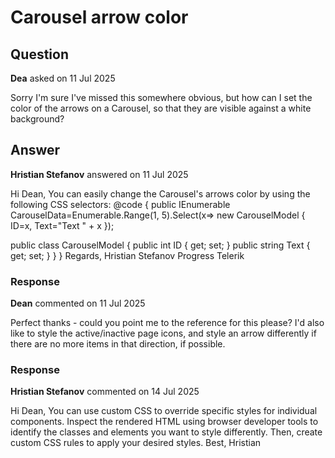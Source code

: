 # Carousel arrow color

## Question

**Dea** asked on 11 Jul 2025

Sorry I'm sure I've missed this somewhere obvious, but how can I set the color of the arrows on a Carousel, so that they are visible against a white background?

## Answer

**Hristian Stefanov** answered on 11 Jul 2025

Hi Dean, You can easily change the Carousel's arrows color by using the following CSS selectors: <TelerikCarousel Data="@CarouselData" Width="400px" Height="200px"> <Template> <div class="item"> ID @(context.ID) : @(context.Text) </div> </Template> </TelerikCarousel> <style>.k-scrollview-next.k-svg-i-chevron-right,.k-scrollview-prev.k-svg-i-chevron-left { color: red;
} </style> <style>.item { background: #3d57d8; color: #fff; font: 36px / 200px sans-serif; text-align: center;
} </style> @code {
public IEnumerable <CarouselModel> CarouselData=Enumerable.Range(1, 5).Select(x=> new CarouselModel
{
ID=x,
Text="Text " + x
});

public class CarouselModel
{
public int ID { get; set; }
public string Text { get; set; }
}
} Regards, Hristian Stefanov Progress Telerik

### Response

**Dean** commented on 11 Jul 2025

Perfect thanks - could you point me to the reference for this please? I'd also like to style the active/inactive page icons, and style an arrow differently if there are no more items in that direction, if possible.

### Response

**Hristian Stefanov** commented on 14 Jul 2025

Hi Dean, You can use custom CSS to override specific styles for individual components. Inspect the rendered HTML using browser developer tools to identify the classes and elements you want to style differently. Then, create custom CSS rules to apply your desired styles. Best, Hristian
